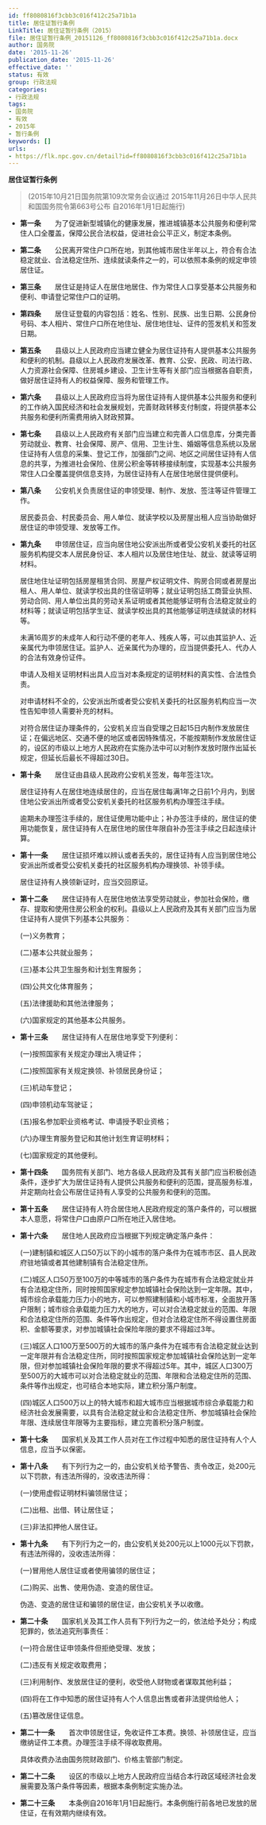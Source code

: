 ```yaml
---
id: ff8080816f3cbb3c016f412c25a71b1a
title: 居住证暂行条例
LinkTitle: 居住证暂行条例（2015）
file: 居住证暂行条例_20151126_ff8080816f3cbb3c016f412c25a71b1a.docx
author: 国务院
date: '2015-11-26'
publication_date: '2015-11-26'
effective_date: ''
status: 有效
group: 行政法规
categories:
- 行政法规
tags:
- 国务院
- 有效
- 2015年
- 暂行条例
keywords: []
urls:
- https://flk.npc.gov.cn/detail?id=ff8080816f3cbb3c016f412c25a71b1a
---
```


**居住证暂行条例**

> (2015年10月21日国务院第109次常务会议通过 2015年11月26日中华人民共和国国务院令第663号公布 自2016年1月1日起施行)

- **第一条**　　为了促进新型城镇化的健康发展，推进城镇基本公共服务和便利常住人口全覆盖，保障公民合法权益，促进社会公平正义，制定本条例。

- **第二条**　　公民离开常住户口所在地，到其他城市居住半年以上，符合有合法稳定就业、合法稳定住所、连续就读条件之一的，可以依照本条例的规定申领居住证。

- **第三条**　　居住证是持证人在居住地居住、作为常住人口享受基本公共服务和便利、申请登记常住户口的证明。

- **第四条**　　居住证登载的内容包括：姓名、性别、民族、出生日期、公民身份号码、本人相片、常住户口所在地住址、居住地住址、证件的签发机关和签发日期。

- **第五条**　　县级以上人民政府应当建立健全为居住证持有人提供基本公共服务和便利的机制。县级以上人民政府发展改革、教育、公安、民政、司法行政、人力资源社会保障、住房城乡建设、卫生计生等有关部门应当根据各自职责，做好居住证持有人的权益保障、服务和管理工作。

- **第六条**　　县级以上人民政府应当将为居住证持有人提供基本公共服务和便利的工作纳入国民经济和社会发展规划，完善财政转移支付制度，将提供基本公共服务和便利所需费用纳入财政预算。

- **第七条**　　县级以上人民政府有关部门应当建立和完善人口信息库，分类完善劳动就业、教育、社会保障、房产、信用、卫生计生、婚姻等信息系统以及居住证持有人信息的采集、登记工作，加强部门之间、地区之间居住证持有人信息的共享，为推进社会保险、住房公积金等转移接续制度，实现基本公共服务常住人口全覆盖提供信息支持，为居住证持有人在居住地居住提供便利。

- **第八条**　　公安机关负责居住证的申领受理、制作、发放、签注等证件管理工作。

  居民委员会、村民委员会、用人单位、就读学校以及房屋出租人应当协助做好居住证的申领受理、发放等工作。

- **第九条**　　申领居住证，应当向居住地公安派出所或者受公安机关委托的社区服务机构提交本人居民身份证、本人相片以及居住地住址、就业、就读等证明材料。

  居住地住址证明包括房屋租赁合同、房屋产权证明文件、购房合同或者房屋出租人、用人单位、就读学校出具的住宿证明等；就业证明包括工商营业执照、劳动合同、用人单位出具的劳动关系证明或者其他能够证明有合法稳定就业的材料等；就读证明包括学生证、就读学校出具的其他能够证明连续就读的材料等。

  未满16周岁的未成年人和行动不便的老年人、残疾人等，可以由其监护人、近亲属代为申领居住证。监护人、近亲属代为办理的，应当提供委托人、代办人的合法有效身份证件。

  申请人及相关证明材料出具人应当对本条规定的证明材料的真实性、合法性负责。

  对申请材料不全的，公安派出所或者受公安机关委托的社区服务机构应当一次性告知申领人需要补充的材料。

  对符合居住证办理条件的，公安机关应当自受理之日起15日内制作发放居住证；在偏远地区、交通不便的地区或者因特殊情况，不能按期制作发放居住证的，设区的市级以上地方人民政府在实施办法中可以对制作发放时限作出延长规定，但延长后最长不得超过30日。

- **第十条**　　居住证由县级人民政府公安机关签发，每年签注1次。

  居住证持有人在居住地连续居住的，应当在居住每满1年之日前1个月内，到居住地公安派出所或者受公安机关委托的社区服务机构办理签注手续。

  逾期未办理签注手续的，居住证使用功能中止；补办签注手续的，居住证的使用功能恢复，居住证持有人在居住地的居住年限自补办签注手续之日起连续计算。

- **第十一条**　　居住证损坏难以辨认或者丢失的，居住证持有人应当到居住地公安派出所或者受公安机关委托的社区服务机构办理换领、补领手续。

  居住证持有人换领新证时，应当交回原证。

- **第十二条**　　居住证持有人在居住地依法享受劳动就业，参加社会保险，缴存、提取和使用住房公积金的权利。县级以上人民政府及其有关部门应当为居住证持有人提供下列基本公共服务：

  (一)义务教育；

  (二)基本公共就业服务；

  (三)基本公共卫生服务和计划生育服务；

  (四)公共文化体育服务；

  (五)法律援助和其他法律服务；

  (六)国家规定的其他基本公共服务。

- **第十三条**　　居住证持有人在居住地享受下列便利：

  (一)按照国家有关规定办理出入境证件；

  (二)按照国家有关规定换领、补领居民身份证；

  (三)机动车登记；

  (四)申领机动车驾驶证；

  (五)报名参加职业资格考试、申请授予职业资格；

  (六)办理生育服务登记和其他计划生育证明材料；

  (七)国家规定的其他便利。

- **第十四条**　　国务院有关部门、地方各级人民政府及其有关部门应当积极创造条件，逐步扩大为居住证持有人提供公共服务和便利的范围，提高服务标准，并定期向社会公布居住证持有人享受的公共服务和便利的范围。

- **第十五条**　　居住证持有人符合居住地人民政府规定的落户条件的，可以根据本人意愿，将常住户口由原户口所在地迁入居住地。

- **第十六条**　　居住地人民政府应当根据下列规定确定落户条件：

  (一)建制镇和城区人口50万以下的小城市的落户条件为在城市市区、县人民政府驻地镇或者其他建制镇有合法稳定住所。

  (二)城区人口50万至100万的中等城市的落户条件为在城市有合法稳定就业并有合法稳定住所，同时按照国家规定参加城镇社会保险达到一定年限。其中，城市综合承载能力压力小的地方，可以参照建制镇和小城市标准，全面放开落户限制；城市综合承载能力压力大的地方，可以对合法稳定就业的范围、年限和合法稳定住所的范围、条件等作出规定，但对合法稳定住所不得设置住房面积、金额等要求，对参加城镇社会保险年限的要求不得超过3年。

  (三)城区人口100万至500万的大城市的落户条件为在城市有合法稳定就业达到一定年限并有合法稳定住所，同时按照国家规定参加城镇社会保险达到一定年限，但对参加城镇社会保险年限的要求不得超过5年。其中，城区人口300万至500万的大城市可以对合法稳定就业的范围、年限和合法稳定住所的范围、条件等作出规定，也可结合本地实际，建立积分落户制度。

  (四)城区人口500万以上的特大城市和超大城市应当根据城市综合承载能力和经济社会发展需要，以具有合法稳定就业和合法稳定住所、参加城镇社会保险年限、连续居住年限等为主要指标，建立完善积分落户制度。

- **第十七条**　　国家机关及其工作人员对在工作过程中知悉的居住证持有人个人信息，应当予以保密。

- **第十八条**　　有下列行为之一的，由公安机关给予警告、责令改正，处200元以下罚款，有违法所得的，没收违法所得：

  (一)使用虚假证明材料骗领居住证；

  (二)出租、出借、转让居住证；

  (三)非法扣押他人居住证。

- **第十九条**　　有下列行为之一的，由公安机关处200元以上1000元以下罚款，有违法所得的，没收违法所得：

  (一)冒用他人居住证或者使用骗领的居住证；

  (二)购买、出售、使用伪造、变造的居住证。

  伪造、变造的居住证和骗领的居住证，由公安机关予以收缴。

- **第二十条**　　国家机关及其工作人员有下列行为之一的，依法给予处分；构成犯罪的，依法追究刑事责任：

  (一)符合居住证申领条件但拒绝受理、发放；

  (二)违反有关规定收取费用；

  (三)利用制作、发放居住证的便利，收受他人财物或者谋取其他利益；

  (四)将在工作中知悉的居住证持有人个人信息出售或者非法提供给他人；

  (五)篡改居住证信息。

- **第二十一条**　　首次申领居住证，免收证件工本费。换领、补领居住证，应当缴纳证件工本费。办理签注手续不得收取费用。

  具体收费办法由国务院财政部门、价格主管部门制定。

- **第二十二条**　　设区的市级以上地方人民政府应当结合本行政区域经济社会发展需要及落户条件等因素，根据本条例制定实施办法。

- **第二十三条**　　本条例自2016年1月1日起施行。本条例施行前各地已发放的居住证，在有效期内继续有效。
